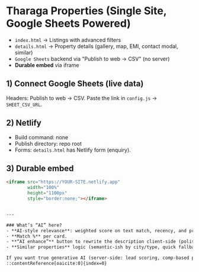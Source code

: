 # Tharaga Properties (Single Site, Google Sheets Powered)

- `index.html` → Listings with advanced filters
- `details.html` → Property details (gallery, map, EMI, contact modal, similar)
- `Google Sheets` backend via "Publish to web → CSV" (no server)
- **Durable embed** via iframe

## 1) Connect Google Sheets (live data)
Headers:
Publish to web → CSV. Paste the link in `config.js` → `SHEET_CSV_URL`.

## 2) Netlify
- Build command: none
- Publish directory: repo root
- Forms: `details.html` has Netlify form (enquiry).

## 3) Durable embed
```html
<iframe src="https://YOUR-SITE.netlify.app"
        width="100%"
        height="1100px"
        style="border:none;"></iframe>


---

### What’s “AI” here?
- **AI-style relevance**: weighted score on text match, recency, and price-per-sqft sanity (in `App.score`).
- **Match %** per card.
- **“AI enhance”** button to rewrite the description client-side (polish for marketing text).
- **Similar properties** logic (semantic-ish by city/type, quick fallback).

If you want true generative AI (server-side: lead scoring, comp-based pricing suggestions, copywriting with OpenAI, etc.), we can add a tiny Netlify function later. For now this is 100% static, free, and Durable-embed ready.
::contentReference[oaicite:0]{index=0}

